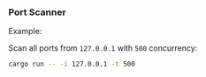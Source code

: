 ### Port Scanner

Example:

Scan all ports from `127.0.0.1` with `500` concurrency:
```bash
cargo run -- -i 127.0.0.1 -t 500
```
